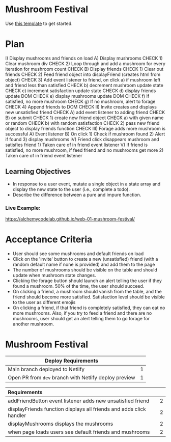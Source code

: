 # Mushroom Festival
Use [this template](https://github.com/alchemycodelab/half-baked-web-01-mushroom-festival) to get started.

# Plan
I) Display mushrooms and friends on load
    A) Display mushrooms    CHECK
        1) Clear mushroom div   CHECK
        2) Loop through and add a mushroom for every iteration for mushroom count   CHECK
    B) Display friends  CHECK
        1) Clear out friends    CHECK
        2) Feed friend object into displayFriend (creates html from object) CHECK
        3) Add event listener to friend, on click
            a) if mushroom left and friend less than satisfied  CHECK
            b) decrement mushroom   update state    CHECK
            c) increment satisfaction   update state    CHECK
            d) display friends  update DOM  CHECK
            e) display mushrooms    update DOM  CHECK
            f) If satisfied, no more mushroom   CHECK
            g) If no mushroom, alert to forage  CHECK
        4) Append friends to DOM CHECK
II) Invite creates and displays new unsatisfied friend CHECK
    A) add event listener to adding friend  CHECK
    B) on submit    CHECK
        1) create new friend object CHECK
            a) with given name or random CHECK
            b) with random satisfaction CHECK
        2) pass new friend object to display friends function   CHECK
III) Forage adds more mushroom is successful
    A) Event listener
    B) On click
        1) Check if mushroom found
        2) Alert if found
        3) display mushrooms
IV) Friend click disappears mushroom and satisfies friend
    1) Taken care of in friend event listener
V) If friend is satisfied, no more mushroom, if feed friend and no mushrooms get more
    2) Taken care of in friend event listener

## Learning Objectives

-   In response to a user event, mutate a single object in a state array and display the new state to the user (i.e., complete a todo).
-   Describe the difference between a pure and impure function.

### Live Example:

https://alchemycodelab.github.io/web-01-mushroom-festival/

# Acceptance Criteria

-   User should see some mushrooms and default friends on load
-   Click on the 'invite' button to create a new (unsatisfied) friend (with a random default name if none is provided) and add them to the page
-   The number of mushrooms should be visible on the table and should update when mushroom state changes.
-   Clicking the forage button should launch an alert telling the user if they found a mushroom. 50% of the time, the user should succeed.
-   On clicking a friend, a mushroom should vanish from the table, and the friend should become more satisfied. Satisfaction level should be visible to the user as different emojis
-   On clicking a friend, if that friend is completely satisfied, they can eat no more mushrooms. Also, if you try to feed a friend and there are no mushrooms, user should get an alert telling them to go forage for another mushroom.

# Mushroom Festival

| Deploy Requirements                                   |     |
| ----------------------------------------------------- | --- |
| Main branch deployed to Netlify                       | 1   |
| Open PR from `dev` branch with Netlify deploy preview | 1   |

| Requirements                                                        |     |
| :------------------------------------------------------------------ | --: |
| addFriendButton event listener adds new unsatisfied friend          |   2 |
| displayFriends function displays all friends and adds click handler |   2 |
| displayMushrooms displays the mushrooms                             |   2 |
| when page loads users see default friends and mushrooms             |   2 |
